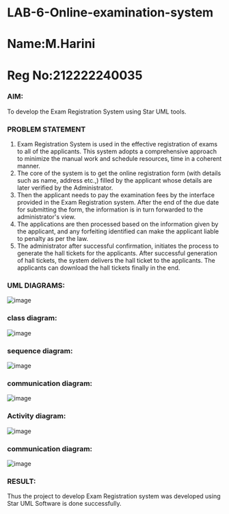 # LAB-6-Online-examination-system
# Name:M.Harini
# Reg No:212222240035
### AIM:
To develop the Exam Registration System using Star UML tools.
### PROBLEM STATEMENT
1. Exam Registration System is used in the effective registration of exams to all of the
applicants. This system adopts a comprehensive approach to minimize the manual work and
schedule resources, time in a coherent manner.
2. The core of the system is to get the online registration form (with details such as name,
address etc.,) filled by the applicant whose details are later verified by the Administrator.
3. Then the applicant needs to pay the examination fees by the interface provided in the
Exam Registration system. After the end of the due date for submitting the form, the
information is in turn forwarded to the administrator's view.
4. The applications are then processed based on the information given by the applicant,
and any forfeiting identified can make the applicant liable to penalty as per the law.
5. The administrator after successful confirmation, initiates the process to generate the
hall tickets for the applicants. After successful generation of hall tickets, the system delivers
the hall ticket to the applicants. The applicants can download the hall tickets finally in the end.
### UML DIAGRAMS:
![image](https://github.com/kavisree86/LAB-6-Online-examination-system/assets/145759687/42e19ec5-44b8-4b5c-8ef7-e612b5d7d13a)

### class diagram:
![image](https://github.com/kavisree86/LAB-6-Online-examination-system/assets/145759687/a13b5d9f-1fdb-4270-aa2e-04ea88198734)

### sequence diagram:
![image](https://github.com/kavisree86/LAB-6-Online-examination-system/assets/145759687/56c9a5d3-a186-4489-b99a-5c9a3b4432dd)

### communication diagram:
![image](https://github.com/kavisree86/LAB-6-Online-examination-system/assets/145759687/c22df0a7-68fd-44e0-9eab-9acf2d5edf19)

### Activity diagram:
![image](https://github.com/kavisree86/LAB-6-Online-examination-system/assets/145759687/773f0c31-8b33-489e-8d73-f17d3f40cf1f)

### communication diagram:
![image](https://github.com/kavisree86/LAB-6-Online-examination-system/assets/145759687/c995f492-bb01-4e87-bdd2-055247301643)




### RESULT:
Thus the project to develop Exam Registration system was developed using Star UML
Software is done successfully.
